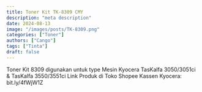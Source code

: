 ```yaml
---
title: Toner Kit TK-8309 CMY
description: "meta description"
date: 2024-08-13
image: "/images/posts/TK-8309.png"
categories: ["Toner"]
authors: ["Cango"]
tags: ["Tinta"]
draft: false
---
```


Toner Kit 8309 digunakan untuk type Mesin Kyocera TasKalfa 3050/3051ci & TasKalfa 3550/3551ci
Link Produk di Toko Shopee Kassen Kyocera: bit.ly/4fWjW1Z
